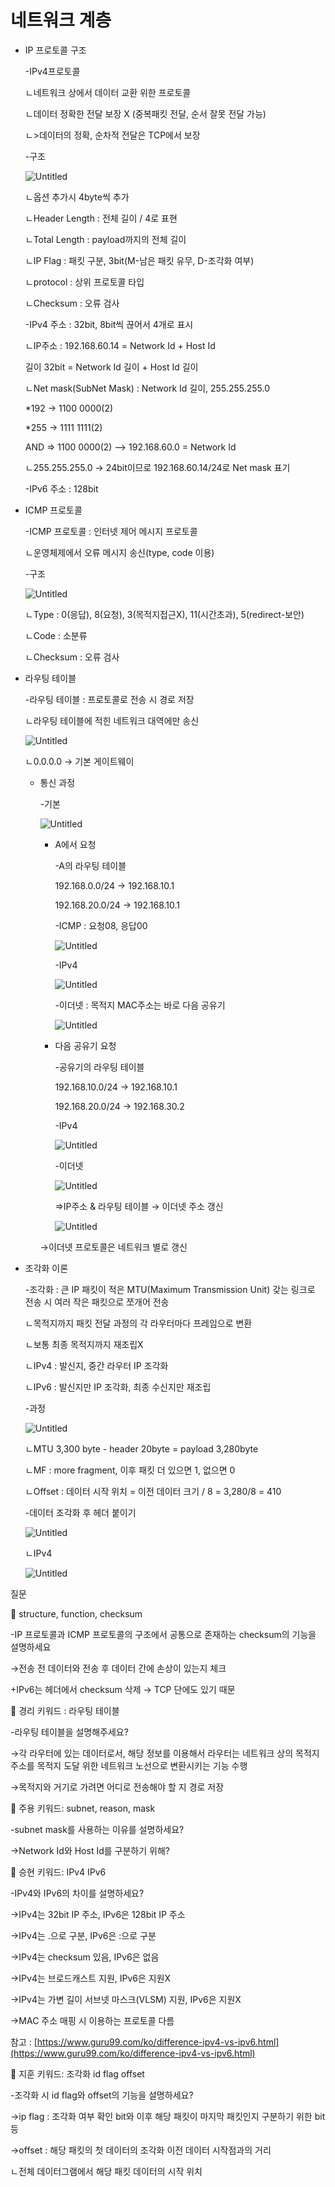 # 네트워크 계층

- IP 프로토콜 구조
    
    -IPv4프로토콜
    
    ㄴ네트워크 상에서 데이터 교환 위한 프로토콜
    
    ㄴ데이터 정확한 전달 보장 X (중복패킷 전달, 순서 잘못 전달 가능)
    
    ㄴ>데이터의 정확, 순차적 전달은 TCP에서 보장
    
    -구조
    
    ![Untitled](%E1%84%82%E1%85%A6%E1%84%90%E1%85%B3%E1%84%8B%E1%85%AF%E1%84%8F%E1%85%B3%20%E1%84%80%E1%85%A8%E1%84%8E%E1%85%B3%E1%86%BC%20e12226ed69e244b79ec0065a895382a4/Untitled.png)
    
    ㄴ옵션 추가시 4byte씩 추가
    
    ㄴHeader Length : 전체 길이 / 4로 표현
    
    ㄴTotal Length : payload까지의 전체 길이
    
    ㄴIP Flag : 패킷 구분, 3bit(M-남은 패킷 유무, D-조각화 여부)
    
    ㄴprotocol : 상위 프로토콜 타입
    
    ㄴChecksum : 오류 검사
    
    -IPv4 주소 : 32bit, 8bit씩 끊어서 4개로 표시
    
    ㄴIP주소 : 192.168.60.14 = Network Id + Host Id
    
    길이 32bit = Network Id 길이 + Host Id 길이
    
    ㄴNet mask(SubNet Mask) : Network Id 길이, 255.255.255.0
    
    *192 → 1100 0000(2)
    
    *255 → 1111 1111(2)
    
    AND ⇒ 1100 0000(2) —> 192.168.60.0 = Network Id
    
    ㄴ255.255.255.0 → 24bit이므로 192.168.60.14/24로 Net mask 표기
    
    -IPv6 주소 : 128bit
    
- ICMP 프로토콜
    
    -ICMP 프로토콜 : 인터넷 제어 메시지 프로토콜
    
    ㄴ운영체제에서 오류 메시지 송신(type, code 이용)
    
    -구조
    
    ![Untitled](%E1%84%82%E1%85%A6%E1%84%90%E1%85%B3%E1%84%8B%E1%85%AF%E1%84%8F%E1%85%B3%20%E1%84%80%E1%85%A8%E1%84%8E%E1%85%B3%E1%86%BC%20e12226ed69e244b79ec0065a895382a4/Untitled%201.png)
    
    ㄴType : 0(응답), 8(요청), 3(목적지접근X), 11(시간초과), 5(redirect-보안)
    
    ㄴCode : 소분류
    
    ㄴChecksum : 오류 검사
    
- 라우팅 테이블
    
    -라우팅 테이블 : 프로토콜로 전송 시 경로 저장
    
    ㄴ라우팅 테이블에 적힌 네트워크 대역에만 송신
    
    ![Untitled](%E1%84%82%E1%85%A6%E1%84%90%E1%85%B3%E1%84%8B%E1%85%AF%E1%84%8F%E1%85%B3%20%E1%84%80%E1%85%A8%E1%84%8E%E1%85%B3%E1%86%BC%20e12226ed69e244b79ec0065a895382a4/Untitled%202.png)
    
    ㄴ0.0.0.0 → 기본 게이트웨이
    
    - 통신 과정
        
        -기본
        
        ![Untitled](%E1%84%82%E1%85%A6%E1%84%90%E1%85%B3%E1%84%8B%E1%85%AF%E1%84%8F%E1%85%B3%20%E1%84%80%E1%85%A8%E1%84%8E%E1%85%B3%E1%86%BC%20e12226ed69e244b79ec0065a895382a4/Untitled%203.png)
        
        - A에서 요청
            
            -A의 라우팅 테이블
            
            192.168.0.0/24 → 192.168.10.1
            
            192.168.20.0/24 → 192.168.10.1
            
            -ICMP : 요청08, 응답00
            
            ![Untitled](%E1%84%82%E1%85%A6%E1%84%90%E1%85%B3%E1%84%8B%E1%85%AF%E1%84%8F%E1%85%B3%20%E1%84%80%E1%85%A8%E1%84%8E%E1%85%B3%E1%86%BC%20e12226ed69e244b79ec0065a895382a4/Untitled%204.png)
            
            -IPv4
            
            ![Untitled](%E1%84%82%E1%85%A6%E1%84%90%E1%85%B3%E1%84%8B%E1%85%AF%E1%84%8F%E1%85%B3%20%E1%84%80%E1%85%A8%E1%84%8E%E1%85%B3%E1%86%BC%20e12226ed69e244b79ec0065a895382a4/Untitled%205.png)
            
            -이더넷 : 목적지 MAC주소는 바로 다음 공유기
            
            ![Untitled](%E1%84%82%E1%85%A6%E1%84%90%E1%85%B3%E1%84%8B%E1%85%AF%E1%84%8F%E1%85%B3%20%E1%84%80%E1%85%A8%E1%84%8E%E1%85%B3%E1%86%BC%20e12226ed69e244b79ec0065a895382a4/Untitled%206.png)
            
        - 다음 공유기 요청
            
            -공유기의 라우팅 테이블
            
            192.168.10.0/24 → 192.168.10.1
            
            192.168.20.0/24 → 192.168.30.2
            
            -IPv4
            
            ![Untitled](%E1%84%82%E1%85%A6%E1%84%90%E1%85%B3%E1%84%8B%E1%85%AF%E1%84%8F%E1%85%B3%20%E1%84%80%E1%85%A8%E1%84%8E%E1%85%B3%E1%86%BC%20e12226ed69e244b79ec0065a895382a4/Untitled%207.png)
            
            -이더넷
            
            ![Untitled](%E1%84%82%E1%85%A6%E1%84%90%E1%85%B3%E1%84%8B%E1%85%AF%E1%84%8F%E1%85%B3%20%E1%84%80%E1%85%A8%E1%84%8E%E1%85%B3%E1%86%BC%20e12226ed69e244b79ec0065a895382a4/Untitled%208.png)
            
            ⇒IP주소 & 라우팅 테이블 → 이더넷 주소 갱신
            
            ![Untitled](%E1%84%82%E1%85%A6%E1%84%90%E1%85%B3%E1%84%8B%E1%85%AF%E1%84%8F%E1%85%B3%20%E1%84%80%E1%85%A8%E1%84%8E%E1%85%B3%E1%86%BC%20e12226ed69e244b79ec0065a895382a4/Untitled%209.png)
            
        
        →이더넷 프로토콜은 네트워크 별로 갱신
        
- 조각화 이론
    
    -조각화 : 큰 IP 패킷이 적은 MTU(Maximum Transmission Unit) 갖는 링크로 전송 시 여러 작은 패킷으로 쪼개어 전송
    
    ㄴ목적지까지 패킷 전달 과정의 각 라우터마다 프레임으로 변환
    
    ㄴ보통 최종 목적지까지 재조립X
    
    ㄴIPv4 : 발신지, 중간 라우터 IP 조각화
    
    ㄴIPv6 : 발신지만 IP 조각화, 최종 수신지만 재조립
    
    -과정
    
    ![Untitled](%E1%84%82%E1%85%A6%E1%84%90%E1%85%B3%E1%84%8B%E1%85%AF%E1%84%8F%E1%85%B3%20%E1%84%80%E1%85%A8%E1%84%8E%E1%85%B3%E1%86%BC%20e12226ed69e244b79ec0065a895382a4/Untitled%2010.png)
    
    ㄴMTU 3,300 byte - header 20byte = payload 3,280byte
    
    ㄴMF : more fragment, 이후 패킷 더 있으면 1, 없으면 0
    
    ㄴOffset : 데이터 시작 위치 = 이전 데이터 크기 / 8 = 3,280/8 = 410
    
    -데이터 조각화 후 헤더 붙이기
    
    ![Untitled](%E1%84%82%E1%85%A6%E1%84%90%E1%85%B3%E1%84%8B%E1%85%AF%E1%84%8F%E1%85%B3%20%E1%84%80%E1%85%A8%E1%84%8E%E1%85%B3%E1%86%BC%20e12226ed69e244b79ec0065a895382a4/Untitled%2011.png)
    
    ㄴIPv4
    
    ![Untitled](%E1%84%82%E1%85%A6%E1%84%90%E1%85%B3%E1%84%8B%E1%85%AF%E1%84%8F%E1%85%B3%20%E1%84%80%E1%85%A8%E1%84%8E%E1%85%B3%E1%86%BC%20e12226ed69e244b79ec0065a895382a4/Untitled%2012.png)
    

질문

🚨 structure, function, checksum

-IP 프로토콜과 ICMP 프로토콜의 구조에서 공통으로 존재하는 checksum의 기능을 설명하세요

→전송 전 데이터와 전송 후 데이터 간에 손상이 있는지 체크

+IPv6는 헤더에서 checksum 삭제 → TCP 단에도 있기 때문

🚨 경리 키워드 : 라우팅 테이블

-라우팅 테이블을 설명해주세요?

→각 라우터에 있는 데이터로서, 해당 정보를 이용해서 라우터는 네트워크 상의 목적지 주소를 목적지 도달 위한 네트워크 노선으로 변환시키는 기능 수행

→목적지와 거기로 가려면 어디로 전송해야 할 지 경로 저장

🚨 주용 키워드: subnet, reason, mask

-subnet mask를 사용하는 이유를 설명하세요?

→Network Id와 Host Id를 구분하기 위해?

🚨 승현 키워드: IPv4 IPv6

-IPv4와 IPv6의 차이를 설명하세요?

→IPv4는 32bit IP 주소, IPv6은 128bit IP 주소

→IPv4는 .으로 구분, IPv6은 :으로 구분

→IPv4는 checksum 있음, IPv6은 없음

→IPv4는 브로드캐스트 지원, IPv6은 지원X

→IPv4는 가변 길이 서브넷 마스크(VLSM) 지원, IPv6은 지원X

→MAC 주소 매핑 시 이용하는 프로토콜 다름

참고 : [https://www.guru99.com/ko/difference-ipv4-vs-ipv6.html](https://www.guru99.com/ko/difference-ipv4-vs-ipv6.html)

🚨 지훈 키워드: 조각화 id flag offset

-조각화 시 id flag와 offset의 기능을 설명하세요?

→ip flag : 조각화 여부 확인 bit와 이후 해당 패킷이 마지막 패킷인지 구분하기 위한 bit 등

→offset : 해당 패킷의 첫 데이터의 조각화 이전 데이터 시작점과의 거리

ㄴ전체 데이터그램에서 해당 패킷 데이터의 시작 위치
